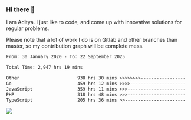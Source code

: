 ### Hi there 👋

I am Aditya. I just like to code, and come up with innovative solutions for regular problems.

Please note that a lot of work I do is on Gitlab and other branches than master, so my contribution graph will be complete mess.

<!--START_SECTION:waka-->

```txt
From: 30 January 2020 - To: 22 September 2025

Total Time: 2,947 hrs 19 mins

Other                      938 hrs 30 mins >>>>>>>>-----------------   31.84 %
Go                         459 hrs 12 mins >>>>---------------------   15.58 %
JavaScript                 359 hrs 11 mins >>>----------------------   12.19 %
PHP                        318 hrs 48 mins >>>----------------------   10.82 %
TypeScript                 205 hrs 36 mins >>-----------------------   06.98 %
```

<!--END_SECTION:waka-->

![](https://komarev.com/ghpvc/?username=BrainBuzzer)
